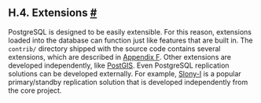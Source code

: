 ## H.4. Extensions [#](#EXTERNAL-EXTENSIONS)

PostgreSQL is designed to be easily extensible. For this reason, extensions loaded into the database can function just like features that are built in. The `contrib/` directory shipped with the source code contains several extensions, which are described in [Appendix F](contrib.html "Appendix F. Additional Supplied Modules and Extensions"). Other extensions are developed independently, like [PostGIS](https://postgis.net/). Even PostgreSQL replication solutions can be developed externally. For example, [Slony-I](https://www.slony.info) is a popular primary/standby replication solution that is developed independently from the core project.